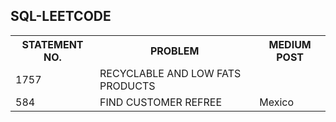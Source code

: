 ## SQL-LEETCODE
<table>
  <tr>
    <th>STATEMENT NO. </th>
    <th>PROBLEM</th>
    <th>MEDIUM POST</th>
  </tr>
  <tr>
    <td>1757</td>
    <td>RECYCLABLE AND LOW FATS PRODUCTS</td>
    <td><a href="https://medium.com/@ananyagupta1812/problem-statement-584-find-customer-refree-3cc44dd2bed" name="Medium" target="blank"> </a></td>
  </tr>
  <tr>
    <td>584</td>
    <td>FIND CUSTOMER REFREE</td>
    <td>Mexico</td>
  </tr>
</table>
